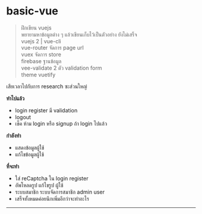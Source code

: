 # basic-vue

> ฝึกเขียน vuejs <br>
> พยายามหาข้อมูลต่าง ๆ แล้วเขียนเก็บไว้เป็นตัวอย่าง ยังไม่เสร็จ <br>
> vuejs 2 | vue-cli <br>
> vue-router จัดการ page url<br>
> vuex จัดการ store <br>
> firebase ฐานข้อมูล <br>
> vee-validate 2 ตัว validation form <br>
> theme vuetify <br>

เสียเวลาไปกับการ research ซะส่วนใหญ่

**ทำไปแล้ว**

- login register มี validation
- logout
- เช็ค ห้าม login หรือ signup ถ้า login ไปแล้ว

**กำลังทำ**

- แสดงข้อมูลผู้ใช้
- แก้ไขข้อมูลผู้ใช้

**ที่จะทำ**
- ใส่ reCaptcha ใน login register
- อัพโหลดรูป แก้ไขรูป ผู้ใช้
- ระบบสมาชิก ระบบจัดการสมาชิก admin user
- เสร็จทั้งหมดค่อยนึกเพิ่มอีกว่าจะทำอะไร

---
